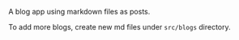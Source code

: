 A blog app using markdown files as posts.

To add more blogs, create new md files under `src/blogs` directory.
